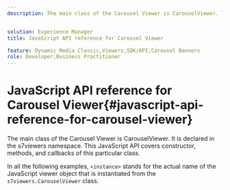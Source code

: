 ```yaml
---
description: The main class of the Carousel Viewer is CarouselViewer. It is declared in the s7viewers namespace. This JavaScript API covers constructor, methods, and callbacks of this particular class.


solution: Experience Manager
title: JavaScript API reference for Carousel Viewer

feature: Dynamic Media Classic,Viewers,SDK/API,Carousel Banners
role: Developer,Business Practitioner
---
```


# JavaScript API reference for Carousel Viewer{#javascript-api-reference-for-carousel-viewer}

The main class of the Carousel Viewer is CarouselViewer. It is declared in the s7viewers namespace. This JavaScript API covers constructor, methods, and callbacks of this particular class.

In all the following examples, `<instance>` stands for the actual name of the JavaScript viewer object that is instantiated from the `s7viewers.CarouselViewer` class. 

